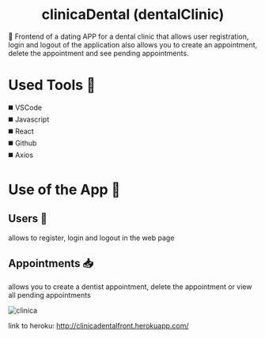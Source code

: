 <h1 align="center">clinicaDental (dentalClinic)</h1>

📢 Frontend of a dating APP for a dental clinic that allows user registration, login and logout of the application also allows you to create an appointment, delete the appointment and see pending appointments.

# Used Tools 🔨
 
 ◼️ VSCode<br>
 ◼️ Javascript<br>
 ◼️ React<br>
 ◼️ Github<br>
 ◼️ Axios<br>

# Use of the App  📃

<h2>  Users  👥 </h2>
allows to register, login and logout in the web page <br>

<h2>Appointments 📥 </h2>
allows you to create a dentist appointment, delete the appointment or view all pending appointments

![clinica](https://user-images.githubusercontent.com/70948045/97120784-f3fd0a00-1719-11eb-8a15-0dff02b871a4.gif)

link to heroku: http://clinicadentalfront.herokuapp.com/
 
